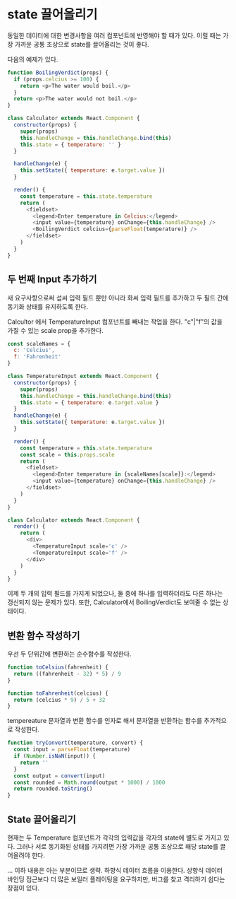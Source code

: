 # state 끌어올리기

동일한 데이터에 대한 변경사항을 여러 컴포넌트에 반영해야 할 때가 있다. 이럴 때는 가장 가까운 공통 조상으로 state를 끌어올리는 것이 좋다.

다음의 예제가 있다.

```javascript
function BoilingVerdict(props) {
  if (props.celcius >= 100) {
    return <p>The water would boil.</p>
  }
  return <p>The water would not boil.</p>
}

class Calculator extends React.Component {
  constructor(props) {
    super(props)
    this.handleChange = this.handleChange.bind(this)
    this.state = { temperature: '' }
  }

  handleChange(e) {
    this.setState({ temperature: e.target.value })
  }

  render() {
    const temperature = this.state.temperature
    return (
      <fieldset>
        <legend>Enter temperature in Celcius:</legend>
        <input value={temperature} onChange={this.handleChange} />
        <BoilingVerdict celcius={parseFloat(temperature)} />
      </fieldset>
    )
  }
}
```

## 두 번째 Input 추가하기

새 요구사항으로써 섭씨 입력 필드 뿐만 아니라 화씨 입력 필드를 추가하고 두 필드 간에 동기화 상태를 유지하도록 한다.

Calcultor 에서 TemperatureInput 컴포넌트를 빼내는 작업을 한다. "c"|"f"의 값을 가질 수 있는 scale prop을 추가한다.

```javascript
const scaleNames = {
  c: 'Celcius',
  f: 'Fahrenheit'
}

class TemperatureInput extends React.Component {
  constructor(props) {
    super(props)
    this.handleChange = this.handleChange.bind(this)
    this.state = { temperature: e.target.value }
  }
  handleChange(e) {
    this.setState({ temperature: e.target.value })
  }

  render() {
    const temperature = this.state.temperature
    const scale = this.props.scale
    return (
      <fieldset>
        <legend>Enter temperature in {scaleNames[scale]}:</legend>
        <input value={temperature} onChange={this.handleChange} />
      </fieldset>
    )
  }
}

class Calculator extends React.Component {
  render() {
    return (
      <div>
        <TemperatureInput scale='c' />
        <TemperatureInput scale='f' />
      </div>
    )
  }
}
```

이제 두 개의 입력 필드를 가지게 되었으나, 둘 중에 하나를 입력하더라도 다른 하나는 갱신되지 않는 문제가 있다. 또한, Calculator에서 BoilingVerdict도 보여줄 수 없는 상태이다.

## 변환 함수 작성하기

우선 두 단위간에 변환하는 순수함수를 작성한다.

```javascript
function toCelsius(fahrenheit) {
  return ((fahrenheit - 32) * 5) / 9
}

function toFahrenheit(celcius) {
  return (celcius * 9) / 5 + 32
}
```

tempereature 문자열과 변환 함수를 인자로 해서 문자열을 반환하는 함수를 추가적으로 작성한다.

```javascript
function tryConvert(temperature, convert) {
  const input = parseFloat(temperature)
  if (Number.isNaN(input)) {
    return ''
  }
  const output = convert(input)
  const rounded = Math.round(output * 1000) / 1000
  return rounded.toString()
}
```

## State 끌어올리기

현재는 두 Temperature 컴포넌트가 각각의 입력값을 각자의 state에 별도로 가지고 있다. 그러나 서로 동기화된 상태를 가지려면 가장 가까운 공통 조상으로 해당 state를 끌어올려야 한다.

... 이하 내용은 아는 부분이므로 생략. 하향식 데이터 흐름을 이용한다.
상향식 데이터 바인딩 접근보다 더 많은 보일러 플레이팅을 요구하지만, 버그를 찾고 격리하기 쉽다는 장점이 있다.
